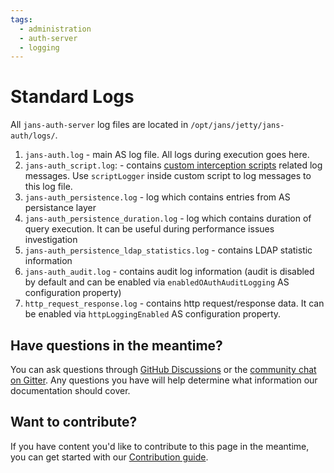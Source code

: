 ```yaml
---
tags:
  - administration
  - auth-server
  - logging
---
```


# Standard Logs

All `jans-auth-server` log files are located in `/opt/jans/jetty/jans-auth/logs/`.

1. `jans-auth.log` - main AS log file. All logs during execution goes here.
1. `jans-auth_script.log`: - contains [custom interception scripts](../developer/interception-scripts.md) related log messages. Use `scriptLogger` inside custom script to log messages to this log file.
1. `jans-auth_persistence.log` - log which contains entries from AS persistance layer 
1. `jans-auth_persistence_duration.log` - log which contains duration of query execution. It can be useful during performance issues investigation 
1. `jans-auth_persistence_ldap_statistics.log` - contains LDAP statistic information 
1. `jans-auth_audit.log` - contains audit log information (audit is disabled by default and can be enabled via `enabledOAuthAuditLogging` AS configuration property) 
1. `http_request_response.log` - contains http request/response data. It can be enabled via `httpLoggingEnabled` AS configuration property.

## Have questions in the meantime?

You can ask questions through [GitHub Discussions](https://github.com/JanssenProject/jans/discussion) or the [community chat on Gitter](https://gitter.im/JanssenProject/Lobby). Any questions you have will help determine what information our documentation should cover.

## Want to contribute?

If you have content you'd like to contribute to this page in the meantime, you can get started with our [Contribution guide](https://docs.jans.io/head/CONTRIBUTING/).